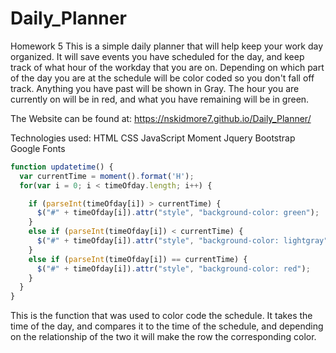 # Daily_Planner

Homework 5
This is a simple daily planner that will help keep your work day organized. It will save events you have scheduled for the day, and keep track of what hour of the workday that you are on. Depending on which part of the day you are at the schedule will be color coded so you don't fall off track. Anything you have past will be shown in Gray. The hour you are currently on will be in red, and what you have remaining will be in green.

The Website can be found at: https://nskidmore7.github.io/Daily_Planner/

Technologies used:
HTML
CSS
JavaScript
Moment
Jquery
Bootstrap
Google Fonts


```JavaScript
function updatetime() {
  var currentTime = moment().format('H');
  for(var i = 0; i < timeOfday.length; i++) {

    if (parseInt(timeOfday[i]) > currentTime) {
      $("#" + timeOfday[i]).attr("style", "background-color: green");
    }
    else if (parseInt(timeOfday[i]) < currentTime) {
      $("#" + timeOfday[i]).attr("style", "background-color: lightgray");
    }
    else if (parseInt(timeOfday[i]) == currentTime) {
      $("#" + timeOfday[i]).attr("style", "background-color: red");
    }
  }
}
```

This is the function that was used to color code the schedule. It takes the time of the day, and compares it to the time of the schedule, and depending on the relationship of the two it will make the row the corresponding color. 